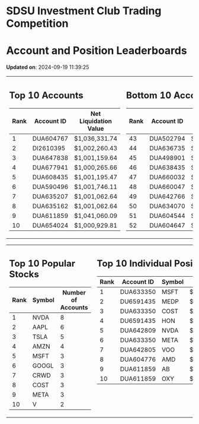 # SDSU Investment Club Trading Competition 
 # Account and Position Leaderboards

**Updated on**: 2024-09-19 11:39:25

<table><tr><td valign="top">

## Top 10 Accounts
| Rank | Account ID | Net Liquidation Value |
|------|------------|-----------------------|
| 1 | DUA604767 | $1,036,331.74 |
| 2 | DI2610395 | $1,002,260.43 |
| 3 | DUA647838 | $1,001,159.64 |
| 4 | DUA677941 | $1,000,265.66 |
| 5 | DUA608435 | $1,001,195.47 |
| 6 | DUA590496 | $1,001,746.11 |
| 7 | DUA635207 | $1,001,062.64 |
| 8 | DUA635162 | $1,001,062.64 |
| 9 | DUA611859 | $1,041,060.09 |
| 10 | DUA654024 | $1,000,929.81 |

</td><td valign="top">

## Bottom 10 Accounts
| Rank | Account ID | Net Liquidation Value |
|------|------------|-----------------------|
| 43 | DUA502794 | $1,002,657.25 |
| 44 | DUA636735 | $1,001,062.64 |
| 45 | DUA498901 | $1,002,790.34 |
| 46 | DUA638435 | $1,001,062.64 |
| 47 | DUA660032 | $1,000,796.98 |
| 48 | DUA660047 | $1,000,796.98 |
| 49 | DUA642766 | $1,002,512.17 |
| 50 | DUA634070 | $1,001,195.47 |
| 51 | DUA604544 | $1,106,349.32 |
| 52 | DUA604647 | $1,001,582.69 |

</td></tr></table>

<table><tr><td valign="top">

## Top 10 Popular Stocks
| Rank | Symbol | Number of Accounts |
|------|--------|--------------------|
| 1 | NVDA | 8 |
| 2 | AAPL | 6 |
| 3 | TSLA | 5 |
| 4 | AMZN | 4 |
| 5 | MSFT | 3 |
| 6 | GOOGL | 3 |
| 7 | CRWD | 3 |
| 8 | COST | 3 |
| 9 | META | 3 |
| 10 | V | 2 |

</td><td valign="top">

## Top 10 Individual Positions
| Rank | Account ID | Symbol | Cost | Total Value |
|------|------------|--------|-----------|-------------|
| 1 | DUA633350 | MSFT | $131,449.52 | $131,449.52 |
| 2 | DU6591435 | MEDP | $95,831.10 | $95,831.10 |
| 3 | DUA633350 | COST | $90,531.01 | $90,531.01 |
| 4 | DU6591435 | HON | $80,234.00 | $80,234.00 |
| 5 | DUA642809 | NVDA | $59,176.53 | $59,176.53 |
| 6 | DUA633350 | META | $53,514.01 | $53,514.01 |
| 7 | DUA642805 | VOO | $51,070.01 | $51,070.01 |
| 8 | DUA604776 | AMD | $50,629.52 | $50,629.52 |
| 9 | DUA611859 | AB | $50,007.43 | $50,007.43 |
| 10 | DUA611859 | OXY | $50,004.98 | $50,004.98 |

</td></tr></table>
